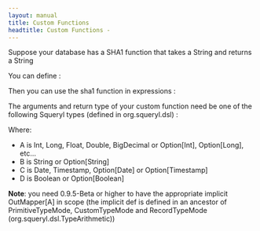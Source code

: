 ```yaml
---
layout: manual
title: Custom Functions
headtitle: Custom Functions - 
---
```


Suppose your database has a SHA1 function that takes a String and
returns a String

You can define :

<script type="syntaxhighlighter" class="brush: scala">
<![CDATA[

class SHA1(e: StringExpression[String], m:OutMapper[String]) 
  extends FunctionNode[String](“sha1”, Some(m), Seq(e)) 
  with StringExpression[String]

def sha1(e: StringExpression[String])(implicit m:OutMapper[String]) = new SHA1(e,m)
]]>
</script>

Then you can use the sha1 function in expressions :

<script type="syntaxhighlighter" class="brush: scala">
<![CDATA[

def sha1Of(id: Long) =
  from(aTable)(u=> where(u.id === id) select(&(sha1(u.aStringField)))

def isSha1Equal(id: Long, s: String) =
  from(aTable)(u=> where(u.id = id and sha1(u.aStringField) = s)).Count == 1
]]>
</script>

The arguments and return type of your custom function need be one of the
following Squeryl types (defined in org.squeryl.dsl) :

<script type="syntaxhighlighter" class="brush: scala">
<![CDATA[
trait NumericalExpression[A]
trait StringExpression[B]
trait DateExpression[C]
trait BooleanExpression[D]
]]>
</script>

Where: 

-   A is Int, Long, Float, Double, BigDecimal or Option\[Int\],
    Option\[Long\], etc…
-   B is String or Option\[String\]
-   C is Date, Timestamp, Option\[Date\] or Option\[Timestamp\]
-   D is Boolean or Option\[Boolean\]

**Note**: you need 0.9.5-Beta or higher to have the appropriate implicit
OutMapper\[A\] in scope (the implicit def is defined in an ancestor of
PrimitiveTypeMode, CustomTypeMode and RecordTypeMode
(org.squeryl.dsl.TypeArithmetic))

<script type="syntaxhighlighter" class="brush: scala">
<![CDATA[

// For Squeryl versions before 0.9.5-Beta, OutMappers need to be
// created and given as argument to FunctionNode

def m1:OutMapper[String] = new OutMapper[String] {
  def doMap(rs: ResultSet) = rs.getString(index)
  def sample = “”
}

class SHA1(e: StringExpression[String])
  extends FunctionNode[String](“sha1”, Some(m1), Seq(e)) with
  StringExpression[String]

def sha1(e: StringExpression[String]) = new SHA1(e,m)

def m2:OutMapper[Option[StringType]] = new OutMapper[Option[String]] {
  def doMap(rs: ResultSet) = {
    val v = rs.getString(index)
    if(rs.wasNull)
      None
    else
      Some(v)
  }
  def sample = Some(“”)
}
]]>

</script>
